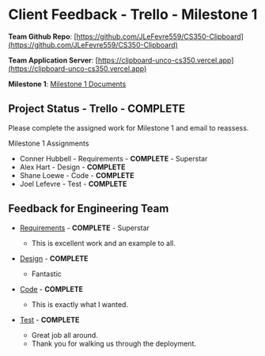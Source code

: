 # Client Feedback - Trello - Milestone 1

**Team Github Repo**:  [https://github.com/JLeFevre559/CS350-Clipboard](https://github.com/JLeFevre559/CS350-Clipboard)

**Team Application Server**:  [https://clipboard-unco-cs350.vercel.app](https://clipboard-unco-cs350.vercel.app)

**Milestone 1**: [Milestone 1 Documents](https://github.com/JLeFevre559/CS350-Clipboard/tree/main/Documents/Milestone-1)


## Project Status - Trello - **COMPLETE**

Please complete the assigned work for Milestone 1 and email to reassess.

Milestone 1 Assignments

* Conner Hubbell - Requirements  - **COMPLETE**  - Superstar
* Alex Hart      - Design        - **COMPLETE**
* Shane Loewe    - Code          - **COMPLETE**
* Joel Lefevre   - Test          - **COMPLETE**


## Feedback for Engineering Team

* [Requirements](https://github.com/JLeFevre559/CS350-Clipboard/tree/main/Documents/Milestone-1/Requirements) - **COMPLETE**   - Superstar
    * This is excellent work and an example to all.

* [Design](https://github.com/JLeFevre559/CS350-Clipboard/tree/main/Documents/Milestone-1/Design) - **COMPLETE**
    * Fantastic

* [Code](https://github.com/JLeFevre559/CS350-Clipboard/tree/main/Documents/Milestone-1/Code) - **COMPLETE**
    * This is exactly what I wanted.

* [Test](https://github.com/JLeFevre559/CS350-Clipboard/tree/main/Documents/Milestone-1/Test) - **COMPLETE**
    * Great job all around.
    * Thank you for walking us through the deployment.

